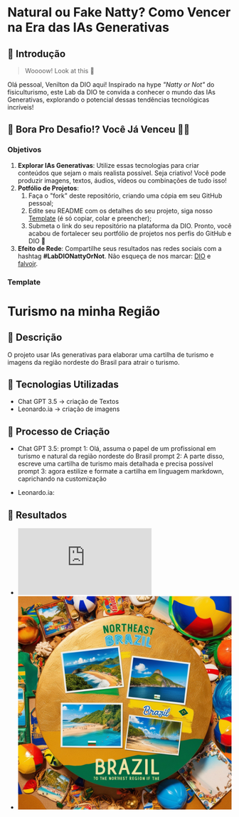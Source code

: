 # Natural ou Fake Natty? Como Vencer na Era das IAs Generativas

## 🚀 Introdução

> Woooow! Look at this 👀

Olá pessoal, Venilton da DIO aqui! Inspirado na hype _"Natty or Not"_ do fisiculturismo, este Lab da DIO te convida a conhecer o mundo das IAs Generativas, explorando o potencial dessas tendências tecnológicas incríveis!

## 🎯 Bora Pro Desafio!? Você Já Venceu 💪🤓

### Objetivos

1. **Explorar IAs Generativas**: Utilize essas tecnologias para criar conteúdos que sejam o mais realista possível. Seja criativo! Você pode produzir imagens, textos, áudios, vídeos ou combinações de tudo isso!
1. **Potfólio de Projetos**:
    1. Faça o "fork" deste repositório, criando uma cópia em seu GitHub pessoal;
    2. Edite seu README com os detalhes do seu projeto, siga nosso [Template](#template) (é só copiar, colar e preencher);
    3. Submeta o link do seu repositório na plataforma da DIO. Pronto, você acabou de fortalecer seu portfólio de projetos nos perfis do GitHub e DIO 🚀
1. **Efeito de Rede**: Compartilhe seus resultados nas redes sociais com a hashtag **#LabDIONattyOrNot**. Não esqueça de nos marcar: [DIO](https://www.linkedin.com/school/dio-makethechange) e [falvojr](https://www.linkedin.com/in/falvojr).

### Template
# Turismo na minha Região

## 📒 Descrição
O projeto usar IAs generativas para elaborar uma cartilha de turismo e imagens da região nordeste do Brasil para atrair o turismo.

## 🤖 Tecnologias Utilizadas

- Chat GPT 3.5 -> criação de Textos
- Leonardo.ia -> criação de imagens

## 🧐 Processo de Criação
- Chat GPT 3.5:
prompt 1: Olá, assuma o papel de um profissional em turismo e natural da região nordeste do Brasil
prompt 2: A parte disso, escreve uma cartilha de turismo mais detalhada e precisa possível
prompt 3: agora estilize e formate a cartilha em linguagem markdown, caprichando na customização

- Leonardo.ia:
## 🚀 Resultados

- ![cartilha](https://github.com/AndersonCSM/lab-natty-or-not/blob/main/cartilha.md)
- ![imagem](https://github.com/AndersonCSM/lab-natty-or-not/blob/main/img.jpg)


